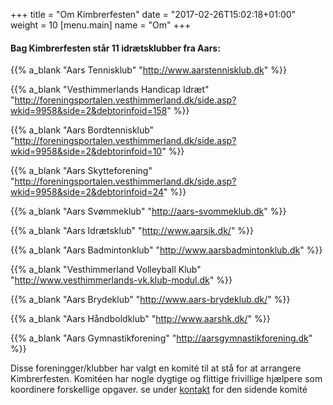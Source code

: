 +++
title = "Om Kimbrerfesten"
date = "2017-02-26T15:02:18+01:00"
weight = 10
[menu.main]
name = "Om"
+++

#### Bag Kimbrerfesten står 11 idrætsklubber fra Aars:

{{% a_blank "Aars Tennisklub" "http://www.aarstennisklub.dk" %}}

{{% a_blank "Vesthimmerlands Handicap Idræt" "http://foreningsportalen.vesthimmerland.dk/side.asp?wkid=9958&side=2&debtorinfoid=158" %}}

{{% a_blank "Aars Bordtennisklub" "http://foreningsportalen.vesthimmerland.dk/side.asp?wkid=9958&side=2&debtorinfoid=10" %}}

{{% a_blank "Aars Skytteforening" "http://foreningsportalen.vesthimmerland.dk/side.asp?wkid=9958&side=2&debtorinfoid=24" %}}

{{% a_blank "Aars Svømmeklub" "http://aars-svommeklub.dk" %}}

{{% a_blank "Aars Idrætsklub" "http://www.aarsik.dk/" %}}

{{% a_blank "Aars Badmintonklub" "http://www.aarsbadmintonklub.dk" %}}

{{% a_blank "Vesthimmerland Volleyball Klub" "http://www.vesthimmerlands-vk.klub-modul.dk" %}}

{{% a_blank "Aars Brydeklub" "http://www.aars-brydeklub.dk/" %}}

{{% a_blank "Aars Håndboldklub" "http://www.aarshk.dk/" %}}

{{% a_blank "Aars Gymnastikforening" "http://aarsgymnastikforening.dk" %}}

Disse foreningger/klubber har valgt en komité til at stå for at arrangere Kimbrerfesten. Komitéen har nogle dygtige og flittige frivillige hjælpere som koordinere forskellige opgaver. se under [kontakt](http://kimbrerfesten.dk/contact/) for den sidende komité